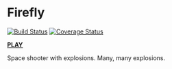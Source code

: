 # Firefly

[![Build Status](https://travis-ci.org/Jonathan-Ironman/FireflyTS.svg?branch=master)](https://travis-ci.org/Jonathan-Ironman/FireflyTS)
[![Coverage Status](https://coveralls.io/repos/github/Jonathan-Ironman/FireflyTS/badge.svg?branch=master)](https://coveralls.io/github/Jonathan-Ironman/FireflyTS?branch=master)

**[PLAY](http://jonathan-ijzerman.nl/Firefly/intro)**

Space shooter with explosions. Many, many explosions.
